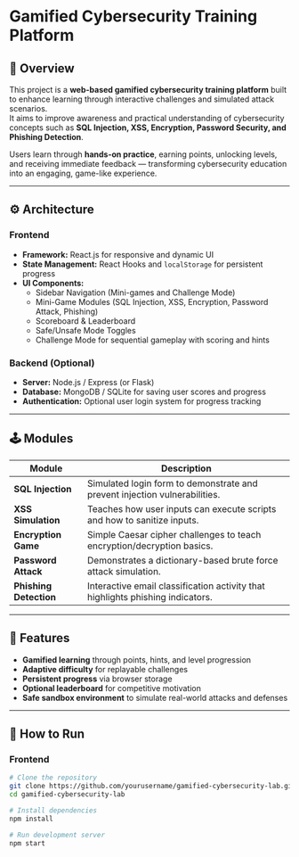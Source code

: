 # Gamified Cybersecurity Training Platform

## 🧠 Overview

This project is a **web-based gamified cybersecurity training platform** built to enhance learning through interactive challenges and simulated attack scenarios.  
It aims to improve awareness and practical understanding of cybersecurity concepts such as **SQL Injection, XSS, Encryption, Password Security, and Phishing Detection**.

Users learn through **hands-on practice**, earning points, unlocking levels, and receiving immediate feedback — transforming cybersecurity education into an engaging, game-like experience.

---

## ⚙️ Architecture

### Frontend

- **Framework:** React.js for responsive and dynamic UI
- **State Management:** React Hooks and `localStorage` for persistent progress
- **UI Components:**
  - Sidebar Navigation (Mini-games and Challenge Mode)
  - Mini-Game Modules (SQL Injection, XSS, Encryption, Password Attack, Phishing)
  - Scoreboard & Leaderboard
  - Safe/Unsafe Mode Toggles
  - Challenge Mode for sequential gameplay with scoring and hints

### Backend (Optional)

- **Server:** Node.js / Express (or Flask)
- **Database:** MongoDB / SQLite for saving user scores and progress
- **Authentication:** Optional user login system for progress tracking

---

## 🕹️ Modules

| Module                 | Description                                                                    |
| ---------------------- | ------------------------------------------------------------------------------ |
| **SQL Injection**      | Simulated login form to demonstrate and prevent injection vulnerabilities.     |
| **XSS Simulation**     | Teaches how user inputs can execute scripts and how to sanitize inputs.        |
| **Encryption Game**    | Simple Caesar cipher challenges to teach encryption/decryption basics.         |
| **Password Attack**    | Demonstrates a dictionary-based brute force attack simulation.                 |
| **Phishing Detection** | Interactive email classification activity that highlights phishing indicators. |

---

## 🧩 Features

- **Gamified learning** through points, hints, and level progression
- **Adaptive difficulty** for replayable challenges
- **Persistent progress** via browser storage
- **Optional leaderboard** for competitive motivation
- **Safe sandbox environment** to simulate real-world attacks and defenses

---

## 🚀 How to Run

### Frontend

```bash
# Clone the repository
git clone https://github.com/yourusername/gamified-cybersecurity-lab.git
cd gamified-cybersecurity-lab

# Install dependencies
npm install

# Run development server
npm start
```

